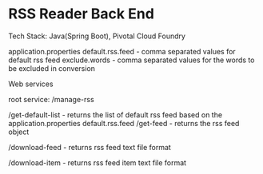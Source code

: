 # RSS Reader Back End

Tech Stack: Java(Spring Boot), Pivotal Cloud Foundry

application.properties
default.rss.feed - comma separated values for default rss feed
exclude.words - comma separated values for the words to be excluded in conversion


Web services

root service: /manage-rss

/get-default-list - returns the list of default rss feed based on the application.properties default.rss.feed
/get-feed - returns the rss feed object

/download-feed - returns rss feed text file format

/download-item - returns rss feed item text file format
